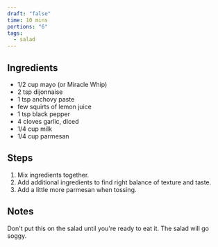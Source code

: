 ```yaml
---
draft: "false"
time: 10 mins
portions: "6"
tags:
  - salad
---
```

## Ingredients
-  1/2 cup mayo (or Miracle Whip)
- 2 tsp dijonnaise
- 1 tsp anchovy paste
- few squirts of lemon juice
- 1 tsp black pepper
- 4 cloves garlic, diced
- 1/4 cup milk
- 1/4 cup parmesan
## Steps
1. Mix ingredients together.
2. Add additional ingredients to find right balance of texture and taste.
3. Add a little more parmesan when tossing.
## Notes
Don't put this on the salad until you're ready to eat it. The salad will go soggy.